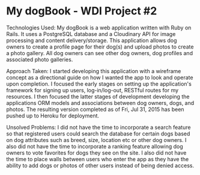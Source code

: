 # My dogBook - WDI Project #2

Technologies Used:
My dogBook is a web application written with Ruby on Rails. It uses a PostgreSQL database and a Cloudinary API for image processing and content delivery/storage.
This application allows dog owners to create a profile page for their dog(s) and upload photos
to create a photo gallery. All dog owners can see other dog owners, dog profiles and associated photo
galleries.

Approach Taken:
I started developing this application with a wireframe concept as a directional guide on how I wanted
the app to look and operate upon completion. I focused the early stages on setting up the application's
framework for signing up users, log-in/log-out, RESTful routes for my resources. I then focused the latter
stages of development developing the applications ORM models and associations between dog owners, dogs, and
photos. The resulting version completed as of Fri, Jul 31, 2015 has been pushed up to Heroku for deployment.

Unsolved Problems:
I did not have the time to incorporate a search feature so that registered users could search the database
for certain dogs based on dog attributes such as breed, size, location etc or other dog owners.
I also did not have the time to incorporate a ranking feature allowing dog owners to vote favorites
for dogs they see on the site. I also did not have the time to place walls between users who enter the app
as they have the ability to add dogs or photos of other users instead of being denied access.




